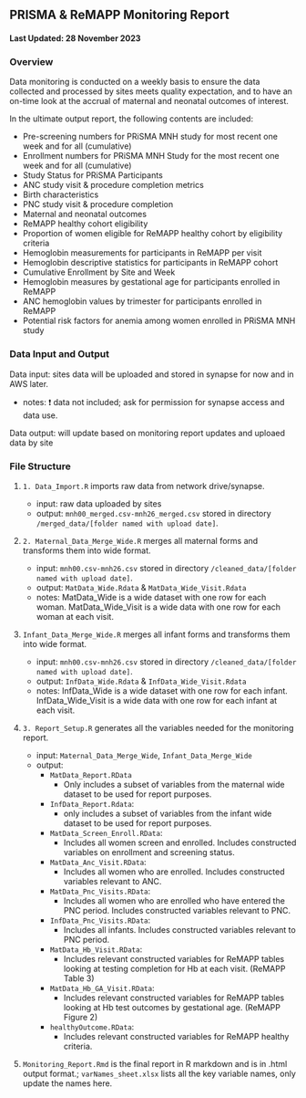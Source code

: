 ## PRISMA & ReMAPP Monitoring Report
#### Last Updated: 28 November 2023

### Overview

Data monitoring is conducted on a weekly basis to ensure the data collected and processed by sites meets quality expectation, 
and to have an on-time look at the accrual of maternal and neonatal outcomes of interest. 

In the ultimate output report, the following contents are included:
- Pre-screening numbers for PRiSMA MNH study for most recent one week and for all (cumulative)
- Enrollment numbers for PRiSMA MNH Study for the most recent one week and for all (cumulative)
- Study Status for PRiSMA Participants
- ANC study visit & procedure completion metrics
- Birth characteristics
- PNC study visit & procedure completion
- Maternal and neonatal outcomes
- ReMAPP healthy cohort eligibility
- Proportion of women eligible for ReMAPP healthy cohort by eligibility criteria
- Hemoglobin measurements for participants in ReMAPP per visit
- Hemoglobin descriptive statistics for participants in ReMAPP cohort
- Cumulative Enrollment by Site and Week
- Hemoglobin measures by gestational age for participants enrolled in ReMAPP
- ANC hemoglobin values by trimester for participants enrolled in ReMAPP
- Potential risk factors for anemia among women enrolled in PRiSMA MNH study

### Data Input and Output

Data input: sites data will be uploaded and stored in synapse for now and in AWS later. 
   - notes: :heavy_exclamation_mark: data not included; ask for permission for synapse access and data use.

Data output: will update based on monitoring report updates and uploaed data by site

### File Structure

1. `1. Data_Import.R` imports raw data from network drive/synapse.
   - input: raw data uploaded by sites
   - output: `mnh00_merged.csv-mnh26_merged.csv` stored in directory `/merged_data/[folder named with upload date]`.
   
2. `2. Maternal_Data_Merge_Wide.R` merges all maternal forms and transforms them into wide format. 
   - input: `mnh00.csv-mnh26.csv` stored in directory `/cleaned_data/[folder named with upload date]`.
   - output: `MatData_Wide.Rdata` & `MatData_Wide_Visit.Rdata`
   - notes: MatData_Wide is a wide dataset with one row for each woman. MatData_Wide_Visit is a wide data with one row for each woman at each visit.
   
3. `Infant_Data_Merge_Wide.R` merges all infant forms and transforms them into wide format. 
   - input: `mnh00.csv-mnh26.csv` stored in directory `/cleaned_data/[folder named with upload date]`.
   - output: `InfData_Wide.Rdata` & `InfData_Wide_Visit.Rdata`
   - notes: InfData_Wide is a wide dataset with one row for each infant. InfData_Wide_Visit is a wide data with one row for each infant at each visit.

4. `3. Report_Setup.R` generates all the variables needed for the monitoring report. 
   - input: `Maternal_Data_Merge_Wide`, `Infant_Data_Merge_Wide`
   - output:
     - `MatData_Report.RData`
         - Only includes a subset of variables from the maternal wide dataset to be used for report purposes.
     - `InfData_Report.Rdata`: 
         - only includes a subset of variables from the infant wide dataset to be used for report purposes. 
     - `MatData_Screen_Enroll.RData`: 
         - Includes all women screen and enrolled. Includes constructed variables on enrollment and screening status.
     - `MatData_Anc_Visit.RData`: 
         - Includes all women who are enrolled. Includes constructed variables relevant to ANC. 
     - `MatData_Pnc_Visits.RData`:
         - Includes all women who are enrolled who have entered the PNC period. Includes constructed variables relevant to PNC.
     - `InfData_Pnc_Visits.RData`: 
         - Includes all infants. Includes constructed variables relevant to PNC period.
     - `MatData_Hb_Visit.RData`: 
         - Includes relevant constructed variables for ReMAPP tables looking at testing completion for Hb at each visit. (ReMAPP Table 3) 
     - `MatData_Hb_GA_Visit.RData`: 
         - Includes relevant constructed variables for ReMAPP tables looking at Hb test outcomes by gestational age. (ReMAPP Figure 2)
     - `healthyOutcome.RData`: 
         - Includes relevant constructed variables for ReMAPP healthy criteria.

6. `Monitoring_Report.Rmd` is the final report in R markdown and is in .html output format.;
`varNames_sheet.xlsx` lists all the key variable names, only update the names here.

